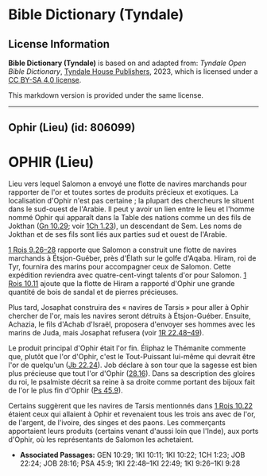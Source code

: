 # Bible Dictionary (Tyndale)

## License Information

**Bible Dictionary (Tyndale)** is based on and adapted from: _Tyndale Open Bible Dictionary_, [Tyndale House Publishers](https://tyndaleopenresources.com/), 2023, which is licensed under a [CC BY-SA 4.0 license](https://creativecommons.org/licenses/by-sa/4.0/legalcode.en).

This markdown version is provided under the same license.



--------------------------------

## Ophir (Lieu) (id: 806099)

OPHIR (Lieu)
============

Lieu vers lequel Salomon a envoyé une flotte de navires marchands pour rapporter de l'or et toutes sortes de produits précieux et exotiques. La localisation d'Ophir n'est pas certaine ; la plupart des chercheurs le situent dans le sud\-ouest de l'Arabie. Il peut y avoir un lien entre le lieu et l'homme nommé Ophir qui apparaît dans la Table des nations comme un des fils de Jokthan ([Gn 10\.29](https://ref.ly/Gen10:29); voir [1Ch 1\.23](https://ref.ly/1Chr1:23)), un descendant de Sem. Les noms de Jokthan et de ses fils sont liés aux parties sud et ouest de l'Arabie.

[1 Rois 9\.26–28](https://ref.ly/1Kgs9:26-1Kgs9:28) rapporte que Salomon a construit une flotte de navires marchands à Étsjon\-Guéber, près d'Élath sur le golfe d'Aqaba. Hiram, roi de Tyr, fournira des marins pour accompagner ceux de Salomon. Cette expédition reviendra avec quatre\-cent\-vingt talents d'or pour Salomon. [1 Rois 10\.11](https://ref.ly/1Kgs10:11) ajoute que la flotte de Hiram a rapporté d'Ophir une grande quantité de bois de sandal et de pierres précieuses.

Plus tard, Josaphat construira des « navires de Tarsis » pour aller à Ophir chercher de l'or, mais les navires seront détruits à Étsjon\-Guéber. Ensuite, Achazia, le fils d'Achab d'Israël, proposera d'envoyer ses hommes avec les marins de Juda, mais Josaphat refusera (voir [1R 22\.48–49](https://ref.ly/1Kgs22:48-1Kgs22:49)).

Le produit principal d'Ophir était l'or fin. Éliphaz le Thémanite commente que, plutôt que l'or d'Ophir, c'est le Tout\-Puissant lui\-même qui devrait être l'or de quelqu'un ([Jb 22\.24](https://ref.ly/Job22:24)). Job déclare à son tour que la sagesse est bien plus précieuse que tout l'or d'Ophir ([28\.16](https://ref.ly/Job28:16)). Dans sa description des gloires du roi, le psalmiste décrit sa reine à sa droite comme portant des bijoux fait de l'or le plus fin d'Ophir ([Ps 45\.9](https://ref.ly/Ps45:9)).

Certains suggèrent que les navires de Tarsis mentionnés dans [1 Rois 10\.22](https://ref.ly/1Kgs10:22) étaient ceux qui allaient à Ophir et revenaient tous les trois ans avec de l'or, de l'argent, de l'ivoire, des singes et des paons. Les commerçants apportaient leurs produits (certains venant d'aussi loin que l'Inde), aux ports d'Ophir, où les représentants de Salomon les achetaient.

* **Associated Passages:** GEN 10:29; 1KI 10:11; 1KI 10:22; 1CH 1:23; JOB 22:24; JOB 28:16; PSA 45:9; 1KI 22:48–1KI 22:49; 1KI 9:26–1KI 9:28

